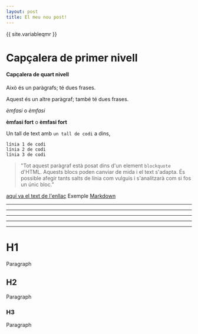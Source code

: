 ```yaml
---
layout: post
title: El meu nou post!
---
```


{{ site.variableqmr }}

# Capçalera de primer nivell

#### Capçalera de quart nivell

Això és un paràgrafs; té dues frases.

Aquest és un altre paràgraf; també té
dues frases.

*èmfasi* o _èmfasi_

**èmfasi fort** o __èmfasi fort__ 

Un tall de text amb `un tall de codi` a dins,

    línia 1 de codi
    línia 2 de codi
    línia 3 de codi
    
> "Tot aquest paràgraf està posat dins d'un element `blockquote` d'HTML.
Aquests blocs poden canviar de mida i el text s'adapta.  És possible afegir
tants salts de línia com vulguis i s'analitzarà com si fos
un únic bloc."

[aquí va el text de l'enllaç](i.aquí.la.adreça)
Exemple [Markdown](http://ca.wikipedia.com/wiki/Markdown)

* * *
***
*****
- - -
---------------------------------------

# H1

Paragraph

## H2

Paragraph

### H3

Paragraph

